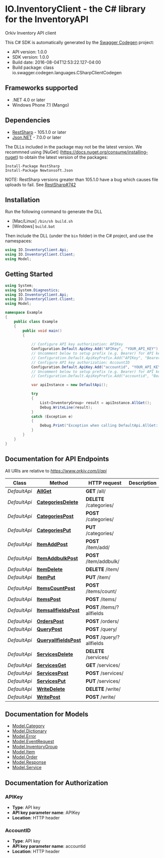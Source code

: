 # IO.InventoryClient - the C# library for the InventoryAPI

Orkiv Inventory API client 

This C# SDK is automatically generated by the [Swagger Codegen](https://github.com/swagger-api/swagger-codegen) project:

- API version: 1.0.0
- SDK version: 1.0.0
- Build date: 2016-08-04T12:53:22.127-04:00
- Build package: class io.swagger.codegen.languages.CSharpClientCodegen

## Frameworks supported
- .NET 4.0 or later
- Windows Phone 7.1 (Mango)

## Dependencies
- [RestSharp](https://www.nuget.org/packages/RestSharp) - 105.1.0 or later
- [Json.NET](https://www.nuget.org/packages/Newtonsoft.Json/) - 7.0.0 or later

The DLLs included in the package may not be the latest version. We recommned using [NuGet] (https://docs.nuget.org/consume/installing-nuget) to obtain the latest version of the packages:
```
Install-Package RestSharp
Install-Package Newtonsoft.Json
```

NOTE: RestSharp versions greater than 105.1.0 have a bug which causes file uploads to fail. See [RestSharp#742](https://github.com/restsharp/RestSharp/issues/742)

## Installation
Run the following command to generate the DLL
- [Mac/Linux] `/bin/sh build.sh`
- [Windows] `build.bat`

Then include the DLL (under the `bin` folder) in the C# project, and use the namespaces:
```csharp
using IO.InventoryClient.Api;
using IO.InventoryClient.Client;
using Model;
```

## Getting Started

```csharp
using System;
using System.Diagnostics;
using IO.InventoryClient.Api;
using IO.InventoryClient.Client;
using Model;

namespace Example
{
    public class Example
    {
        public void main()
        {
            
            // Configure API key authorization: APIKey
            Configuration.Default.ApiKey.Add("APIKey", "YOUR_API_KEY");
            // Uncomment below to setup prefix (e.g. Bearer) for API key, if needed
            // Configuration.Default.ApiKeyPrefix.Add("APIKey", "Bearer");
            // Configure API key authorization: AccountID
            Configuration.Default.ApiKey.Add("accountid", "YOUR_API_KEY");
            // Uncomment below to setup prefix (e.g. Bearer) for API key, if needed
            // Configuration.Default.ApiKeyPrefix.Add("accountid", "Bearer");

            var apiInstance = new DefaultApi();

            try
            {
                List<InventoryGroup> result = apiInstance.AllGet();
                Debug.WriteLine(result);
            }
            catch (Exception e)
            {
                Debug.Print("Exception when calling DefaultApi.AllGet: " + e.Message );
            }
        }
    }
}
```

<a name="documentation-for-api-endpoints"></a>
## Documentation for API Endpoints

All URIs are relative to *https://www.orkiv.com/i/api*

Class | Method | HTTP request | Description
------------ | ------------- | ------------- | -------------
*DefaultApi* | [**AllGet**](docs/DefaultApi.md#allget) | **GET** /all/ | 
*DefaultApi* | [**CategoriesDelete**](docs/DefaultApi.md#categoriesdelete) | **DELETE** /categories/ | 
*DefaultApi* | [**CategoriesPost**](docs/DefaultApi.md#categoriespost) | **POST** /categories/ | 
*DefaultApi* | [**CategoriesPut**](docs/DefaultApi.md#categoriesput) | **PUT** /categories/ | 
*DefaultApi* | [**ItemAddPost**](docs/DefaultApi.md#itemaddpost) | **POST** /item/add/ | 
*DefaultApi* | [**ItemAddbulkPost**](docs/DefaultApi.md#itemaddbulkpost) | **POST** /item/addbulk/ | 
*DefaultApi* | [**ItemDelete**](docs/DefaultApi.md#itemdelete) | **DELETE** /item/ | 
*DefaultApi* | [**ItemPut**](docs/DefaultApi.md#itemput) | **PUT** /item/ | 
*DefaultApi* | [**ItemsCountPost**](docs/DefaultApi.md#itemscountpost) | **POST** /items/count/ | 
*DefaultApi* | [**ItemsPost**](docs/DefaultApi.md#itemspost) | **POST** /items/ | 
*DefaultApi* | [**ItemsallfieldsPost**](docs/DefaultApi.md#itemsallfieldspost) | **POST** /items/?allfields | 
*DefaultApi* | [**OrdersPost**](docs/DefaultApi.md#orderspost) | **POST** /orders/ | 
*DefaultApi* | [**QueryPost**](docs/DefaultApi.md#querypost) | **POST** /query/ | 
*DefaultApi* | [**QueryallfieldsPost**](docs/DefaultApi.md#queryallfieldspost) | **POST** /query/?allfields | 
*DefaultApi* | [**ServicesDelete**](docs/DefaultApi.md#servicesdelete) | **DELETE** /services/ | 
*DefaultApi* | [**ServicesGet**](docs/DefaultApi.md#servicesget) | **GET** /services/ | 
*DefaultApi* | [**ServicesPost**](docs/DefaultApi.md#servicespost) | **POST** /services/ | 
*DefaultApi* | [**ServicesPut**](docs/DefaultApi.md#servicesput) | **PUT** /services/ | 
*DefaultApi* | [**WriteDelete**](docs/DefaultApi.md#writedelete) | **DELETE** /write/ | 
*DefaultApi* | [**WritePost**](docs/DefaultApi.md#writepost) | **POST** /write/ | 


<a name="documentation-for-models"></a>
## Documentation for Models

 - [Model.Category](docs/Category.md)
 - [Model.Dictionary](docs/Dictionary.md)
 - [Model.Error](docs/Error.md)
 - [Model.EventRequest](docs/EventRequest.md)
 - [Model.InventoryGroup](docs/InventoryGroup.md)
 - [Model.Item](docs/Item.md)
 - [Model.Order](docs/Order.md)
 - [Model.Response](docs/Response.md)
 - [Model.Service](docs/Service.md)


## Documentation for Authorization

### APIKey

- **Type**: API key
- **API key parameter name**: APIKey
- **Location**: HTTP header

### AccountID

- **Type**: API key
- **API key parameter name**: accountid
- **Location**: HTTP header

